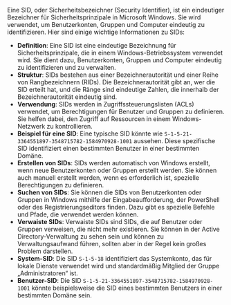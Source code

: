 Eine SID, oder Sicherheitsbezeichner (Security Identifier), ist ein eindeutiger Bezeichner für Sicherheitsprinzipale in Microsoft Windows. Sie wird verwendet, um Benutzerkonten, Gruppen und Computer eindeutig zu identifizieren. Hier sind einige wichtige Informationen zu SIDs:

- **Definition**: Eine SID ist eine eindeutige Bezeichnung für Sicherheitsprinzipale, die in einem Windows-Betriebssystem verwendet wird. Sie dient dazu, Benutzerkonten, Gruppen und Computer eindeutig zu identifizieren und zu verwalten.
- **Struktur**: SIDs bestehen aus einer Bezeichnerautorität und einer Reihe von Rangbezeichnern (RIDs). Die Bezeichnerautorität gibt an, wer die SID erteilt hat, und die Ränge sind eindeutige Zahlen, die innerhalb der Bezeichnerautorität eindeutig sind.
- **Verwendung**: SIDs werden in Zugriffssteuerungslisten (ACLs) verwendet, um Berechtigungen für Benutzer und Gruppen zu definieren. Sie helfen dabei, den Zugriff auf Ressourcen in einem Windows-Netzwerk zu kontrollieren.
- **Beispiel für eine SID**: Eine typische SID könnte wie `S-1-5-21-3364551897-3548715782-1584970928-1001` aussehen. Diese spezifische SID identifiziert einen bestimmten Benutzer in einer bestimmten Domäne.
- **Erstellen von SIDs**: SIDs werden automatisch von Windows erstellt, wenn neue Benutzerkonten oder Gruppen erstellt werden. Sie können auch manuell erstellt werden, wenn es erforderlich ist, spezielle Berechtigungen zu definieren.
- **Suchen von SIDs**: Sie können die SIDs von Benutzerkonten oder Gruppen in Windows mithilfe der Eingabeaufforderung, der PowerShell oder des Registrierungseditors finden. Dazu gibt es spezielle Befehle und Pfade, die verwendet werden können.
- **Verwaiste SIDs**: Verwaiste SIDs sind SIDs, die auf Benutzer oder Gruppen verweisen, die nicht mehr existieren. Sie können in der Active Directory-Verwaltung zu sehen sein und können zu Verwaltungsaufwand führen, sollten aber in der Regel kein großes Problem darstellen.
- **System-SID**: Die SID `S-1-5-18` identifiziert das Systemkonto, das für lokale Dienste verwendet wird und standardmäßig Mitglied der Gruppe „Administratoren“ ist.
- **Benutzer-SID**: Die SID `S-1-5-21-3364551897-3548715782-1584970928-1001` könnte beispielsweise die SID eines bestimmten Benutzers in einer bestimmten Domäne sein.